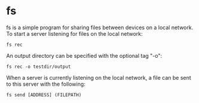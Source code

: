 # fs
fs is a simple program for sharing files between devices on a local network.
To start a server listening for files on the local network:

	fs rec
An output directory can be specified with the optional tag "-o":

	fs rec -o testdir/output

When a server is currently listening on the local network, a file can be sent to this server with the following:

	fs send [ADDRESS] (FILEPATH)
